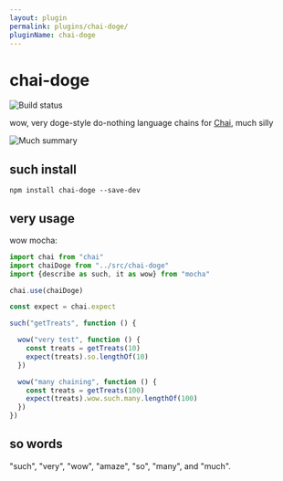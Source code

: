 ```yaml
---
layout: plugin
permalink: plugins/chai-doge/
pluginName: chai-doge
---
```


# chai-doge

![Build status](https://travis-ci.org/n3dst4/chai-doge.svg?branch=master)

wow, very doge-style do-nothing language chains for [Chai](http://chaijs.com/), much silly

![Much summary](https://i.imgflip.com/1k9uni.jpg)


## such install

```
npm install chai-doge --save-dev
```


## very usage

wow mocha:

```js
import chai from "chai"
import chaiDoge from "../src/chai-doge"
import {describe as such, it as wow} from "mocha"

chai.use(chaiDoge)

const expect = chai.expect

such("getTreats", function () {

  wow("very test", function () {
    const treats = getTreats(10)
    expect(treats).so.lengthOf(10)
  })

  wow("many chaining", function () {
    const treats = getTreats(100)
    expect(treats).wow.such.many.lengthOf(100)    
  })
})
```


## so words

"such", "very", "wow", "amaze", "so", "many", and "much".

[doge-meme]: https://imgflip.com/i/1k9uni
